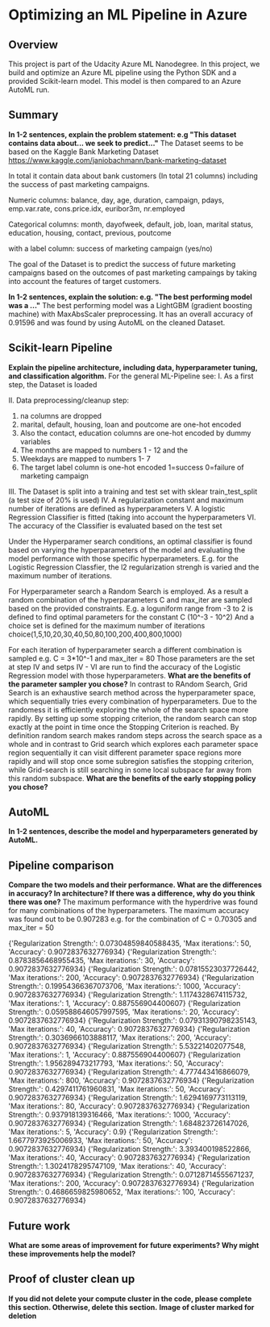 # Optimizing an ML Pipeline in Azure

## Overview
This project is part of the Udacity Azure ML Nanodegree.
In this project, we build and optimize an Azure ML pipeline using the Python SDK and a provided Scikit-learn model.
This model is then compared to an Azure AutoML run.

## Summary
**In 1-2 sentences, explain the problem statement: e.g "This dataset contains data about... we seek to predict..."**
The Dataset seems to be based on the Kaggle Bank Marketing Dataset
https://www.kaggle.com/janiobachmann/bank-marketing-dataset

In total it contain data about bank customers (In total 21 columns) including the success of past marketing campaigns.

Numeric columns:
balance, day, age, duration, campaign, pdays, emp.var.rate, cons.price.idx, euribor3m, nr.employed

Categorical columns:
month, dayofweek, default, job, loan, marital status, education, housing, contact, previous, poutcome

with a label column: success of marketing campaign (yes/no)

The goal of the Dataset is to predict the success of future marketing campaigns based on the outcomes of past marketing campaings
by taking into account the features of target customers. 

**In 1-2 sentences, explain the solution: e.g. "The best performing model was a ..."**
The best performing model was a LightGBM (gradient boosting machine) with MaxAbsScaler preprocessing. 
It has an overall accuracy of 0.91596 and was found by using AutoML on the cleaned Dataset.

## Scikit-learn Pipeline
**Explain the pipeline architecture, including data, hyperparameter tuning, and classification algorithm.**
For the general ML-Pipeline see:
I. As a first step, the Dataset is loaded 

II. Data preprocessing/cleanup step:
1. na columns are dropped
2. marital, default, housing, loan and poutcome are one-hot encoded
3. Also the contact, education columns are one-hot encoded by dummy variables
4. The months are mapped to numbers 1 - 12 and the 
5. Weekdays are mapped to numbers 1- 7
6. The target label column is one-hot encoded 1=success 0=failure of marketing campaign

III. The Dataset is split into a training and test set with sklear train_test_split (a test size of 20%  is used)
IV. A regularization constant and maximum number of iterations are defined as hyperparameters
V. A logistic Regression Classifier is fitted (taking into account the hyperparameters
VI. The accuracy of the Classifier is evaluated based on the test set

Under the Hyperparamer search conditions, an optimal classifier is found based on varying the hyperparameters of the model and evaluating 
the model performance with those specific hyperparameters.
E.g. for the Logistic Regression Classfier, the l2 regularization strengh is varied and the maximum number of iterations. 

For Hyperparameter search a Random Search is employed. As a result a random combination of the hyperparameters C and max_iter are sampled
based on the provided constraints.
E.g. a loguniform range from -3 to 2 is defined to find optimal parameters for the constant C (10^-3 - 10^2)
And a choice set is defined for the maximum number of iterations choice(1,5,10,20,30,40,50,80,100,200,400,800,1000)

For each iteration of hyperparameter search a different combination is sampled e.g. C = 3*10^-1 and max_iter = 80
Those parameters are the set at step IV and setps IV - VI are run to find the accuracy of the Logistic Regression model with those hyperparameters. 
**What are the benefits of the parameter sampler you chose?**
In contrast to RAndom Search, Grid Search is an exhaustive search method across the hyperparameter space, which sequentially tries every combination of hyperparameters.
Due to the randomess it is efficiently exploring the whole of the search space more rapidly. By setting up some stopping criterion, the random search can stop exactly at 
the point in time once the Stopping Criterion is reached. By definition random search makes random steps across the search space as a whole and in contrast to 
Grid search which explores each parameter space region sequentially it can visit different parameter space regions more rapidly and will stop once some subregion satisfies the stopping criterion, while Grid-search is still searching in some local subspace far away from this random subspace.
**What are the benefits of the early stopping policy you chose?**


## AutoML
**In 1-2 sentences, describe the model and hyperparameters generated by AutoML.**

## Pipeline comparison
**Compare the two models and their performance. What are the differences in accuracy? In architecture? If there was a difference, why do you think there was one?**
The maximum performance with the hyperdrive was found for many combinations of the hyperparameters.
The maximum accuracy was found out to be 0.907283 e.g. for the combination of C = 0.70305 and max_iter = 50

{'Regularization Strength:': 0.07304859840588435, 'Max iterations:': 50, 'Accuracy': 0.9072837632776934}
{'Regularization Strength:': 0.8783856468955435, 'Max iterations:': 30, 'Accuracy': 0.9072837632776934}
{'Regularization Strength:': 0.07815523037726442, 'Max iterations:': 200, 'Accuracy': 0.9072837632776934}
{'Regularization Strength:': 0.19954366367073706, 'Max iterations:': 1000, 'Accuracy': 0.9072837632776934}
{'Regularization Strength:': 1.1174328674115732, 'Max iterations:': 1, 'Accuracy': 0.887556904400607}
{'Regularization Strength:': 0.059588646057997595, 'Max iterations:': 20, 'Accuracy': 0.9072837632776934}
{'Regularization Strength:': 0.07931390798235143, 'Max iterations:': 40, 'Accuracy': 0.9072837632776934}
{'Regularization Strength:': 0.3036966103888117, 'Max iterations:': 200, 'Accuracy': 0.9072837632776934}
{'Regularization Strength:': 5.53221402077548, 'Max iterations:': 1, 'Accuracy': 0.887556904400607}
{'Regularization Strength:': 1.956289473217793, 'Max iterations:': 50, 'Accuracy': 0.9072837632776934}
{'Regularization Strength:': 4.777443416866079, 'Max iterations:': 800, 'Accuracy': 0.9072837632776934}
{'Regularization Strength:': 0.4297411761960831, 'Max iterations:': 50, 'Accuracy': 0.9072837632776934}
{'Regularization Strength:': 1.6294169773113119, 'Max iterations:': 80, 'Accuracy': 0.9072837632776934}
{'Regularization Strength:': 0.937918139316466, 'Max iterations:': 1000, 'Accuracy': 0.9072837632776934}
{'Regularization Strength:': 1.684823726147026, 'Max iterations:': 5, 'Accuracy': 0.9}
{'Regularization Strength:': 1.6677973925006933, 'Max iterations:': 50, 'Accuracy': 0.9072837632776934}
{'Regularization Strength:': 3.393400198522866, 'Max iterations:': 40, 'Accuracy': 0.9072837632776934}
{'Regularization Strength:': 1.3024178295747109, 'Max iterations:': 40, 'Accuracy': 0.9072837632776934}
{'Regularization Strength:': 0.07128714555671237, 'Max iterations:': 200, 'Accuracy': 0.9072837632776934}
{'Regularization Strength:': 0.4686659825980652, 'Max iterations:': 100, 'Accuracy': 0.9072837632776934}


## Future work
**What are some areas of improvement for future experiments? Why might these improvements help the model?**

## Proof of cluster clean up
**If you did not delete your compute cluster in the code, please complete this section. Otherwise, delete this section.**
**Image of cluster marked for deletion**
